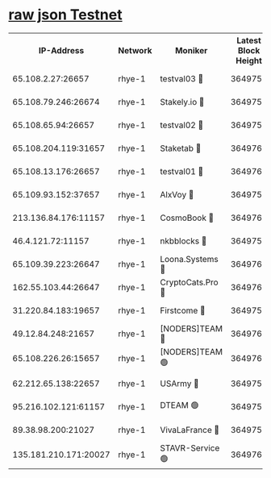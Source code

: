 
[raw json Testnet](https://rpc-check.quickt.stavr.tech/quickt/rpc-quickt-result.json)
=


<table><tr><th>IP-Address</th><th>Network</th><th>Moniker</th><th>Latest Block Height</th><th>Earliest Block Height</th><th>Catching Up</th><th>Tx Index</th><th>Voting Power</th><th>Scan Time</th></tr><tr><td>65.108.2.27:26657</td><td>rhye-1</td><td>testval03 🔴</td><td>3649759</td><td>1</td><td>False</td><td>on</td><td>5002050</td><td>2023-12-17T06:32:02.545435610UTC</td></tr><tr><td>65.108.79.246:26674</td><td>rhye-1</td><td>Stakely.io 🔴</td><td>3649759</td><td>1</td><td>False</td><td>on</td><td>10</td><td>2023-12-17T06:32:05.048540753UTC</td></tr><tr><td>65.108.65.94:26657</td><td>rhye-1</td><td>testval02 🔴</td><td>3649759</td><td>1</td><td>False</td><td>on</td><td>5002050</td><td>2023-12-17T06:32:05.762770232UTC</td></tr><tr><td>65.108.204.119:31657</td><td>rhye-1</td><td>Staketab 🔴</td><td>3649760</td><td>1</td><td>False</td><td>on</td><td>9900</td><td>2023-12-17T06:32:08.616626023UTC</td></tr><tr><td>65.108.13.176:26657</td><td>rhye-1</td><td>testval01 🔴</td><td>3649760</td><td>1</td><td>False</td><td>on</td><td>9582010</td><td>2023-12-17T06:32:09.417113836UTC</td></tr><tr><td>65.109.93.152:37657</td><td>rhye-1</td><td>AlxVoy 🔴</td><td>3649758</td><td>433101</td><td>False</td><td>on</td><td>92921</td><td>2023-12-17T06:31:59.475475130UTC</td></tr><tr><td>213.136.84.176:11157</td><td>rhye-1</td><td>CosmoBook 🔴</td><td>3649764</td><td>1674001</td><td>False</td><td>off</td><td>1528057</td><td>2023-12-17T06:32:36.732342775UTC</td></tr><tr><td>46.4.121.72:11157</td><td>rhye-1</td><td>nkbblocks 🔴</td><td>3649757</td><td>1781001</td><td>False</td><td>on</td><td>81901</td><td>2023-12-17T06:31:52.532556817UTC</td></tr><tr><td>65.109.39.223:26647</td><td>rhye-1</td><td>Loona.Systems 🔴</td><td>3649760</td><td>3287001</td><td>False</td><td>off</td><td>9949</td><td>2023-12-17T06:32:08.212790403UTC</td></tr><tr><td>162.55.103.44:26647</td><td>rhye-1</td><td>CryptoCats.Pro 🔴</td><td>3649766</td><td>3287001</td><td>False</td><td>off</td><td>9999</td><td>2023-12-17T06:32:41.416875215UTC</td></tr><tr><td>31.220.84.183:19657</td><td>rhye-1</td><td>Firstcome 🔴</td><td>3649759</td><td>3395933</td><td>False</td><td>off</td><td>732206</td><td>2023-12-17T06:32:02.193147729UTC</td></tr><tr><td>49.12.84.248:21657</td><td>rhye-1</td><td>[NODERS]TEAM 🔴</td><td>3649765</td><td>3550632</td><td>False</td><td>on</td><td>59990</td><td>2023-12-17T06:32:39.067012945UTC</td></tr><tr><td>65.108.226.26:15657</td><td>rhye-1</td><td>[NODERS]TEAM 🟢</td><td>3649760</td><td>3574501</td><td>False</td><td>on</td><td>0</td><td>2023-12-17T06:32:09.043385244UTC</td></tr><tr><td>62.212.65.138:22657</td><td>rhye-1</td><td>USArmy 🔴</td><td>3649759</td><td>3621001</td><td>False</td><td>on</td><td>7920</td><td>2023-12-17T06:32:01.844752155UTC</td></tr><tr><td>95.216.102.121:61157</td><td>rhye-1</td><td>DTEAM 🟢</td><td>3649759</td><td>3642001</td><td>False</td><td>on</td><td>0</td><td>2023-12-17T06:32:05.434901595UTC</td></tr><tr><td>89.38.98.200:21027</td><td>rhye-1</td><td>VivaLaFrance 🔴</td><td>3649758</td><td>3647901</td><td>False</td><td>off</td><td>10000</td><td>2023-12-17T06:31:57.046496770UTC</td></tr><tr><td>135.181.210.171:20027</td><td>rhye-1</td><td>STAVR-Service 🟢</td><td>3649762</td><td>3648001</td><td>False</td><td>on</td><td>0</td><td>2023-12-17T06:32:19.982102141UTC</td></tr></table>